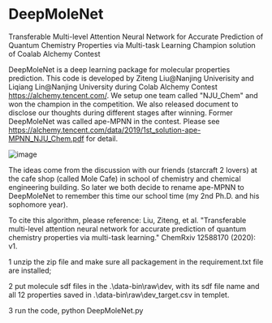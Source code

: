 # DeepMoleNet

Transferable Multi-level Attention Neural Network for Accurate Prediction of Quantum Chemistry Properties via Multi-task Learning
Champion solution of Coalab Alchemy Contest

DeepMoleNet is a deep learning package for molecular properties prediction. This code is developed by Ziteng Liu@Nanjing Univerisity and Liqiang Lin@Nanjing University during Colab Alchemy Contest https://alchemy.tencent.com/. We setup one team called "NJU_Chem" and won the champion in the competition. We also released document to disclose our thoughts during different stages after winning. Former DeepMoleNet was called ape-MPNN in the contest. Please see https://alchemy.tencent.com/data/2019/1st_solution-ape-MPNN_NJU_Chem.pdf for detail. 

![image](https://github.com/Frank-LIU-520/DeepMoleNet)

The ideas come from the discussion with our friends (starcraft 2 lovers) at the cafe shop (called Mole Cafe) in school of chemistry and chemical engineering building. So later we both decide to rename ape-MPNN to DeepMoleNet to remember this time our school time (my 2nd Ph.D. and his sophomore year).

To cite this algorithm, please reference: Liu, Ziteng, et al. "Transferable multi-level attention neural network for accurate prediction of quantum chemistry properties via multi-task learning." ChemRxiv 12588170 (2020): v1.

1 unzip the zip file and make sure all packagement in the requirement.txt file are installed;

2 put molecule sdf files in the .\data-bin\raw\dev, with its sdf file name and all 12 properties saved in .\data-bin\raw\dev_target.csv in templet.

3 run the code, python DeepMoleNet.py

